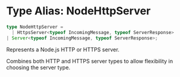 # Type Alias: NodeHttpServer

```ts
type NodeHttpServer = 
  | HttpsServer<typeof IncomingMessage, typeof ServerResponse>
| Server<typeof IncomingMessage, typeof ServerResponse>;
```

Represents a Node.js HTTP or HTTPS server.

Combines both HTTP and HTTPS server types to allow flexibility in choosing the server type.

